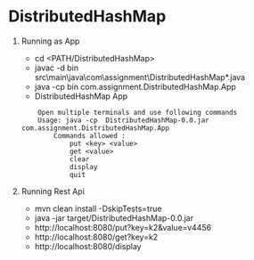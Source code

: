 # DistributedHashMap
1. Running as App
	- cd <PATH/DistributedHashMap>
	- javac -d bin src\main\java\com\assignment\DistributedHashMap\*.java
	- java -cp bin com.assignment.DistributedHashMap.App
	- DistributedHashMap App
	```
		Open multiple terminals and use following commands
		Usage: java -cp  DistributedHashMap-0.0.jar com.assignment.DistributedHashMap.App
			Commands allowed :
				put <key> <value>
				get <value>
				clear
				display
				quit
	```
	
2. Running Rest Api
	- mvn clean install -DskipTests=true
	- java -jar target/DistributedHashMap-0.0.jar
	- http://localhost:8080/put?key=k2&value=v4456
	- http://localhost:8080/get?key=k2
	- http://localhost:8080/display
	
